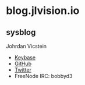 # blog.jlvision.io

## sysblog

Johrdan Vicstein
- [Keybase](https://keybase.io/bobbyd3)
- [GitHub](https://github.com/bobbyd3)
- [Twitter](https://twitter.com/bobbyd3)
- FreeNode IRC: bobbyd3
